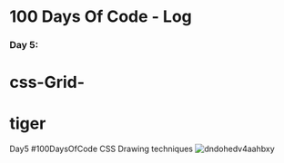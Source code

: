 
# 100 Days Of Code - Log

### Day 5: 
# css-Grid-
# tiger
Day5 #100DaysOfCode  CSS Drawing techniques 
![dndohedv4aahbxy](https://user-images.githubusercontent.com/28660530/45662245-0e785880-bb3c-11e8-994c-ab66ff5b3b3d.jpg)
